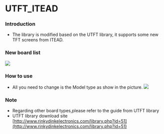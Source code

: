 
# UTFT_ITEAD

### Introduction
- The library is modified based on the UTFT library, it supports some new TFT screens from ITEAD.
### New board list
![](http://i.imgur.com/hi8vlgM.png)
### How to use
- All you need to change is the Model type as show in the picture.
![](http://i.imgur.com/iw6nHZR.png)

### Note
- Regarding other board types,please refer to the guide from UTFT library
- UTFT library download site [http://www.rinkydinkelectronics.com/library.php?id=51](http://www.rinkydinkelectronics.com/library.php?id=51)